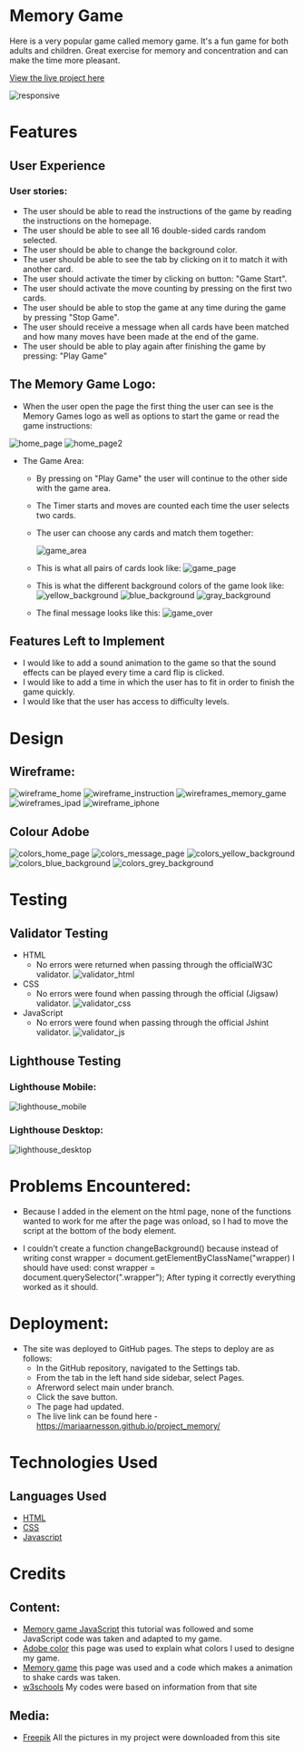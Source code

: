 # Memory Game
Here is a very popular game called memory game. It's a fun game for both adults and children. Great exercise for memory and concentration and can make the time more pleasant. 

[View the live project here](https://mariaarnesson.github.io/project_memory/)


![responsive](assets/images/responsive.png)

# Features
## User Experience 
### User stories:

- The user should be able to read the instructions of the game by reading the instructions on the homepage.
- The user should be able to see all 16 double-sided cards random selected.
- The user should be able to change the background color.
- The user should be able to see the tab by clicking on it to match it with another card.
- The user should activate the timer by clicking on button: "Game Start".
- The user should activate the move counting by pressing on the first two cards.
- The user should be able to stop the game at any time during the game by pressing "Stop Game".
- The user should receive a message when all cards have been matched and how many moves have been made at the end of the game.
- The user should be able to play again after finishing the game by pressing: "Play Game"

## The Memory Game Logo:


- When the user open the page the first thing the user can see is the Memory Games logo as well as options to start the game or read the game instructions:


![home_page](assets/images/homepage1.png)
![home_page2](assets/images/homepage2.png)

- The Game Area:
    - By pressing on "Play Game" the user will continue to the other side with the game area. 
    - The Timer starts and moves are counted each time the user selects two cards.
    - The user can choose any cards and match them together:

         ![game_area](assets/images/game_area.png)    



    - This is what all pairs of cards look like:
![game_page](assets/images/game_page.png)
    - This is what the different background colors of the game look like:
![yellow_background](assets/images/yellow_background.png)
![blue_background](assets/images/blue_background.png)
![gray_background](assets/images/gray_background.png)    

    - The final message looks like this:
![game_over](assets/images/Game_over.png)


## Features Left to Implement

 - I would like to add a sound animation to the game so that the sound effects can be played every time a card flip is clicked.
 - I would like to add a time in which the user has to fit in order to finish the game quickly.
 - I would like that the user has access to difficulty levels.

# Design

## Wireframe:

![wireframe_home](assets/images/wireframe_home_page.png)
![wireframe_instruction](assets/images/wireframe_instruction.png)
![wireframes_memory_game](assets/images/wireframe_memory_game.png)
![wireframes_ipad](assets/images/wireframe_ipad.png)
![wireframe_iphone](assets/images/wireframe_iphone.png)


## Colour Adobe

![colors_home_page](assets/images/colors_home_psge.png)
![colors_message_page](assets/images/colors_massage_page.png)
![colors_yellow_background](assets/images/colors_yellow_background.png)
![colors_blue_background](assets/images/colors_blue_background.png)
![colors_grey_background](assets/images/colors_gray_background.png)

# Testing

## Validator Testing

- HTML
    - No errors were returned when passing through the officialW3C validator.
    ![validator_html](assets/images/validator_html.png)
- CSS
    - No errors were found when passing through the official (Jigsaw) validator.
    ![validator_css](assets/images/validator_css.png)
- JavaScript 
    - No errors were found when passing through the official Jshint validator.
    ![validator_js](assets/images/validator_js.png)

## Lighthouse Testing

### Lighthouse Mobile:

![lighthouse_mobile](assets/images/lighthouse_mobile.png)

### Lighthouse Desktop: 

![lighthouse_desktop](assets/images/lighthouse.png)

# Problems Encountered:

- Because I added <script src="assets/js/script.js"></script> in the <head> element on the html page, none of the functions wanted to work for me after the page was onload, so I had to move the script at the bottom of the body element.

- I couldn't create a function changeBackground() because instead of writing const wrapper = document.getElementByClassName("wrapper) I should have used: const wrapper = document.querySelector(".wrapper"); After typing it correctly everything worked as it should.

# Deployment:
- The site was deployed to GitHub pages. The steps to deploy are as follows:
    - In the GitHub repository, navigated to the Settings tab.
    - From the tab in the left hand side sidebar, select Pages.
    - Afrerword select main under branch. 
    - Click the save button.
    - The page had updated. 
    - The live link can be found here - https://mariaarnesson.github.io/project_memory/



# Technologies Used
## Languages Used
- [HTML](https://sv.wikipedia.org/wiki/HTML)
- [CSS](https://en.wikipedia.org/wiki/CSS)
- [Javascript](https://sv.wikipedia.org/wiki/Javascript)



# Credits

## Content:
 - [Memory game JavaScript](https://www.youtube.com/watch?v=dqqxkrKhfS4&t=2s) this tutorial was followed and some JavaScript code was taken and adapted to my game.
 - [Adobe color](https://color.adobe.com/sv/create/image) this page was used to explain what colors I used to designe my game.
 - [Memory game](https://www.codingnepalweb.com/build-memory-card-game-html-javascript/) this page was used and a code which makes a animation to shake cards was taken.
 - [w3schools](https://www.w3schools.com/js/tryit.asp?filename=tryjs_setinterval3) My codes were based on information from that site
 
 ## Media:
 - [Freepik](https://www.freepik.com/search?format=search&query=memory%20game%20logo) All the pictures in my project were downloaded from this site


